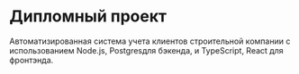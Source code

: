 # Дипломный проект
 Автоматизированная система учета клиентов строительной компании с использованием Node.js, Postgresдля бэкенда, и TypeScript, React для фронтэнда. 
